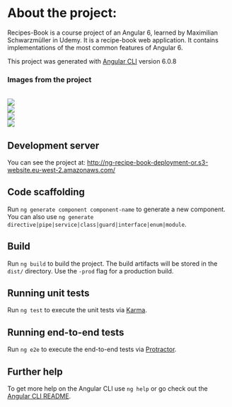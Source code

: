 # About the project:

Recipes-Book is a course project of an Angular 6, learned by Maximilian Schwarzmüller in Udemy. It is a recipe-book web application. It contains implementations of the most common features of Angular 6.


This project was generated with [Angular CLI](https://github.com/angular/angular-cli) version 6.0.8

### Images from the project
<br/>
<img src="https://cdn1.imggmi.com/uploads/2019/1/24/479d9d9513785640d957977ae406cf45-full.jpg">
<br/>
<img src="https://cdn1.imggmi.com/uploads/2019/1/24/a41fecf2ff6db958257cdfbfe421b05d-full.jpg">
<br/>
<img src="https://cdn1.imggmi.com/uploads/2019/1/24/e45adcdcc3a6d82e77c884bd6ee8d5b4-full.jpg">
<br/>
<img src="https://cdn1.imggmi.com/uploads/2019/1/24/1ebb528e91aeabaa125080d9bcaf005f-full.jpg">

## Development server

You can see the project at: http://ng-recipe-book-deployment-or.s3-website.eu-west-2.amazonaws.com/

## Code scaffolding

Run `ng generate component component-name` to generate a new component. You can also use `ng generate directive|pipe|service|class|guard|interface|enum|module`.

## Build

Run `ng build` to build the project. The build artifacts will be stored in the `dist/` directory. Use the `-prod` flag for a production build.

## Running unit tests

Run `ng test` to execute the unit tests via [Karma](https://karma-runner.github.io).

## Running end-to-end tests

Run `ng e2e` to execute the end-to-end tests via [Protractor](http://www.protractortest.org/).

## Further help

To get more help on the Angular CLI use `ng help` or go check out the [Angular CLI README](https://github.com/angular/angular-cli/blob/master/README.md).
